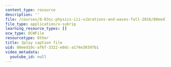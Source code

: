 ```yaml
---
content_type: resource
description: ''
file: /courses/8-03sc-physics-iii-vibrations-and-waves-fall-2016/80eed10caf6f3322e0dca174e30397b1_FY6iXM9X5Fo.srt
file_type: application/x-subrip
learning_resource_types: []
ocw_type: OCWFile
resourcetype: Other
title: 3play caption file
uid: 80eed10c-af6f-3322-e0dc-a174e30397b1
video_metadata:
  youtube_id: null
---
```


